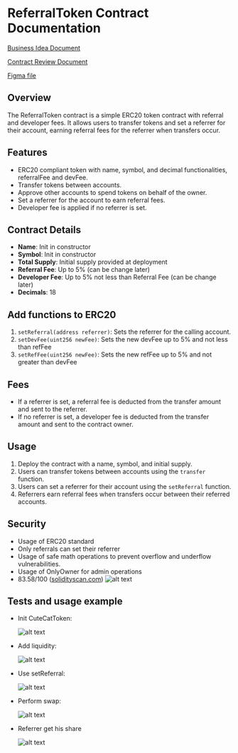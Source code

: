 # ReferralToken Contract Documentation

[Business Idea Document](https://docs.google.com/document/d/1odehNjTt5wkz2HAJ16BPgfzLfi9vLKIqs4RkNtwRY-4/edit?usp=sharing)

[Contract Review Document](https://docs.google.com/document/d/1rOdZ3ZtDfZKYmgiatPcUlx6QkNSTE3yzMigOxl1sfME/edit?usp=sharing)

[Figma file](https://www.figma.com/file/llMxOR11X2Z2tp8tXCrjwo/Design-with-shadcn%2Fui-(Community)?type=design&node-id=93%3A424&mode=design&t=qmJMIoMY9UnXs0Y9-1)

## Overview

The ReferralToken contract is a simple ERC20 token contract with referral and developer fees. It allows users to transfer tokens and set a referrer for their account, earning referral fees for the referrer when transfers occur.

## Features

- ERC20 compliant token with name, symbol, and decimal functionalities, referralFee and devFee.
- Transfer tokens between accounts.
- Approve other accounts to spend tokens on behalf of the owner.
- Set a referrer for the account to earn referral fees.
- Developer fee is applied if no referrer is set.

## Contract Details

- **Name**: Init in constructor
- **Symbol**: Init in constructor
- **Total Supply**: Initial supply provided at deployment
- **Referral Fee**: Up to 5% (can be change later)
- **Developer Fee**: Up to 5% not less than Referral Fee (can be change later)
- **Decimals**: 18

## Add functions to ERC20

1. `setReferral(address referrer)`: Sets the referrer for the calling account.
2. `setDevFee(uint256 newFee)`: Sets the new devFee up to 5% and not less than refFee
3. `setRefFee(uint256 newFee)`: Sets the new refFee up to 5% and not greater than devFee

## Fees

- If a referrer is set, a referral fee is deducted from the transfer amount and sent to the referrer.
- If no referrer is set, a developer fee is deducted from the transfer amount and sent to the contract owner.

## Usage

1. Deploy the contract with a name, symbol, and initial supply.
2. Users can transfer tokens between accounts using the `transfer` function.
3. Users can set a referrer for their account using the `setReferral` function.
4. Referrers earn referral fees when transfers occur between their referred accounts.

## Security

- Usage of ERC20 standard
- Only referrals can set their referrer
- Usage of safe math operations to prevent overflow and underflow vulnerabilities.
- Usage of OnlyOwner for admin operations
- 83.58/100 ([solidityscan.com](https://solidityscan.com/))
  ![alt text](imgs/solscan.png)

## Tests and usage example

- Init CuteCatToken:

  ![alt text](imgs/image.png)

- Add liquidity:

  ![alt text](imgs/image2.png)

- Use setReferral:

  ![alt text](imgs/image3.png)

- Perform swap:

  ![alt text](imgs/image4.png)

- Referrer get his share

  ![alt text](imgs/image5.png)
